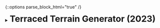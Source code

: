 {::options parse_block_html="true" /}
<details>
  <summary><h1 style="display:inline">Terraced Terrain Generator (2023)</h1></summary>

![](assets/images/portfolio/ttg.gif)

[Terraced Terrain Generator (TTG)](http://ttg.matheusamazonas.net){:target="_blank"} is a free Unity tool for procedural generation of terraced terrain meshes like the ones in the picture above. Its first version (1.0.0) was released in April 2023 and its latest version is [1.2.0](https://github.com/matheusamazonas/TTG/releases/tag/1.2.0).

TTG's development process is documented on the following blog posts:
- [Developing a Terraced Terrain Generator](https://matheusamazonas.net/blog/2023/04/08/ttg){:target="_blank"}  
- [Terraced Terrain Generator performance improvements](https://matheusamazonas.net/blog/2023/04/09/ttg-performance){:target="_blank"}  

Terraced Terrain Generator is distributed under the terms of the MIT [license](https://github.com/matheusamazonas/TTG/blob/master/LICENSE){:target="_blank"}.

Role: Game Developer, Project Manager  
Team size: 1  
Platform: Unity tool  
Engine/Language: Unity/C#  
Package: [TTG on OpenUPM](https://openupm.com/packages/com.sneakysquirrellabs.terracedterraingenerator/){:target="_blank"}  
Project management: [TTG on Trello](https://trello.com/b/cFRtgqal/terracted-terrain-generator){:target="_blank"}  
Source code: [TTG on GitHub](https://github.com/matheusamazonas/TTG){:target="_blank"}  
</details>